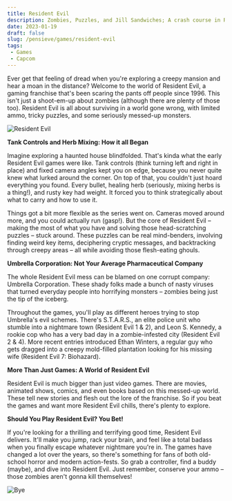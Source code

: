 ```yaml
---
title: Resident Evil
description: Zombies, Puzzles, and Jill Sandwiches; A crash course in Resident Evil
date: 2023-01-19
draft: false
slug: /pensieve/games/resident-evil
tags:
 - Games
 - Capcom
---
```


Ever get that feeling of dread when you're exploring a creepy mansion and hear a moan in the distance? Welcome to the world of Resident Evil, a gaming franchise that's been scaring the pants off people since 1996. This isn't just a shoot-em-up about zombies (although there are plenty of those too). Resident Evil is all about surviving in a world gone wrong, with limited ammo, tricky puzzles, and some seriously messed-up monsters.

![Resident Evil](https://wallpapercave.com/wp/wp12380597.jpg)

**Tank Controls and Herb Mixing: How it all Began**

Imagine exploring a haunted house blindfolded. That's kinda what the early Resident Evil games were like. Tank controls (think turning left and right in place) and fixed camera angles kept you on edge, because you never quite knew what lurked around the corner. On top of that, you couldn't just hoard everything you found. Every bullet, healing herb (seriously, mixing herbs is a thing!), and rusty key had weight. It forced you to think strategically about what to carry and how to use it.

Things got a bit more flexible as the series went on. Cameras moved around more, and you could actually run (gasp!). But the core of Resident Evil – making the most of what you have and solving those head-scratching puzzles – stuck around. These puzzles can be real mind-benders, involving finding weird key items, deciphering cryptic messages, and backtracking through creepy areas – all while avoiding those flesh-eating ghouls. 

**Umbrella Corporation: Not Your Average Pharmaceutical Company**

The whole Resident Evil mess can be blamed on one corrupt company: Umbrella Corporation. These shady folks made a bunch of nasty viruses that turned everyday people into horrifying monsters – zombies being just the tip of the iceberg. 

Throughout the games, you'll play as different heroes trying to stop Umbrella's evil schemes. There's S.T.A.R.S., an elite police unit who stumble into a nightmare town (Resident Evil 1 & 2), and Leon S. Kennedy, a rookie cop who has a very bad day in a zombie-infested city (Resident Evil 2 & 4). More recent entries introduced Ethan Winters, a regular guy who gets dragged into a creepy mold-filled plantation looking for his missing wife (Resident Evil 7: Biohazard). 

**More Than Just Games: A World of Resident Evil** 

Resident Evil is much bigger than just video games. There are movies, animated shows, comics, and even books based on this messed-up world. These tell new stories and flesh out the lore of the franchise. So if you beat the games and want more Resident Evil chills, there's plenty to explore. 

**Should You Play Resident Evil? You Bet!** 

If you're looking for a thrilling and terrifying good time, Resident Evil delivers. It'll make you jump, rack your brain, and feel like a total badass when you finally escape whatever nightmare you're in. The games have changed a lot over the years, so there's something for fans of both old-school horror and modern action-fests. So grab a controller, find a buddy (maybe), and dive into Resident Evil. Just remember, conserve your ammo – those zombies aren't gonna kill themselves! 

![Bye](https://wallpapercave.com/wp/wp12666647.jpg)